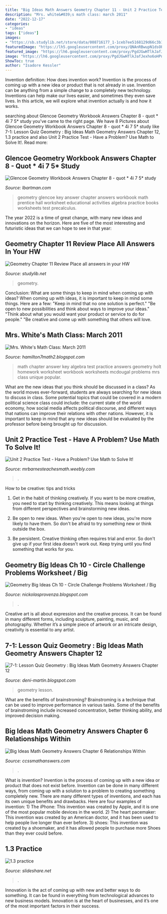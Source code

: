 ```yaml
---
title: "Big Ideas Math Answers Geometry Chapter 11 - Unit 2 Practice Test"
description: "Mrs. white&#039;s math class: march 2011"
date: "2022-12-17"
categories:
- "ideas"
tags: ["ideas"]
images:
- "https://sb.studylib.net/store/data/008716177_1-1ceb7ee5168129d66c3b12a6ef6c4b28-768x994.png"
featuredImage: "https://lh5.googleusercontent.com/proxy/QNAnRBwupN1dsOPm-oRNtNBLYZj7rXqD6nCiL5VrPT4llSxLq-12aWrBi_XnG-WBlaKdwU3ed5P5u3aBA_j2qcoCuK1AbuDbTJTBoJMnV87iadAAJ_mxcC12sRgx2MQ4-yWWJQbTCKIPRkdKAGbQNr7Kgd7oPxaSnQn5PQe-Bl4jac1OYG5n5dDpkF8rSquGjoA_diyPvo451G8A4sxtZZAA-MEW=w1200-h630-p-k-no-nu"
featured_image: "https://lh6.googleusercontent.com/proxy/PgdJGwHTlkJafJexho6oHPnr_yrM9LsqyGZunnqw1a8UuO9c0bOd2hpaecslJobzz57K2ohhVSiMZX-9EMm0WiDBa5pgYyTdmQ91K6VpZf3oyGak7Veoa7X-jyKiTW95KX3zHnzI7_Rv1Iwwhy9m6KtgdagAPh5mV_U=w1200-h630-p-k-no-nu"
image: "https://lh6.googleusercontent.com/proxy/PgdJGwHTlkJafJexho6oHPnr_yrM9LsqyGZunnqw1a8UuO9c0bOd2hpaecslJobzz57K2ohhVSiMZX-9EMm0WiDBa5pgYyTdmQ91K6VpZf3oyGak7Veoa7X-jyKiTW95KX3zHnzI7_Rv1Iwwhy9m6KtgdagAPh5mV_U=w1200-h630-p-k-no-nu"
ShowToc: true
author: "Isadore Kessler"
---
```



Invention definition: How does invention work?
Invention is the process of coming up with a new idea or product that is not already in use. Invention can be anything from a simple change to a completely new technology. Inventions can help make our lives easier, and sometimes they even save lives. In this article, we will explore what invention actually is and how it works.

	

		
searching about Glencoe Geometry Workbook Answers Chapter 8 - quot * 4i 7 5* study you've came to the right page. We have 8 Pictures about Glencoe Geometry Workbook Answers Chapter 8 - quot * 4i 7 5* study like 7-1: Lesson Quiz Geometry : Big Ideas Math Geometry Answers Chapter 12, 1.3 practice and also Unit 2 Practice Test - Have a Problem? Use Math to Solve It!. Read more:
		
    
## Glencoe Geometry Workbook Answers Chapter 8 - Quot * 4i 7 5* Study

<img loading=lazy src="https://www.ebluejay.com/img/account/6/t/6to12books/1/2686428_eii8qscm.jpg" onerror="this.onerror=null;this.src='https://tse1.mm.bing.net/th?id=OIP.J3x5e3SjAJ9-NFfl07UT7QHaFj&amp;pid=15.1';" alt="Glencoe Geometry Workbook Answers Chapter 8 - quot * 4i 7 5* study">

_Source: lbartman.com_

>geometry glencoe key answer chapter answers workbook math prentice hall worksheet educational activities algebra practice books worksheets test precalculus. 

	

The year 2022 is a time of great change, with many new ideas and innovations on the horizon. Here are five of the most interesting and futuristic ideas that we can hope to see in that year:

    
## Geometry Chapter 11 Review Place All Answers In Your HW

<img loading=lazy src="https://sb.studylib.net/store/data/008716177_1-1ceb7ee5168129d66c3b12a6ef6c4b28-768x994.png" onerror="this.onerror=null;this.src='https://tse1.mm.bing.net/th?id=OIP.DOVOQeV_dMVj_Wvzr4LBZAHaJl&amp;pid=15.1';" alt="Geometry Chapter 11 Review Place all answers in your HW">

_Source: studylib.net_

>geometry. 

	

Conclusion: What are some things to keep in mind when coming up with ideas?
When coming up with ideas, it is important to keep in mind some things. Here are a few:
"Keep in mind that no one solution is perfect."
"Be open to new possibilities and think about ways to improve your ideas."
"Think about what you would want your product or service to do for people."
"Be creative and come up with something that others will love.

    
## Mrs. White&#039;s Math Class: March 2011

<img loading=lazy src="https://lh5.googleusercontent.com/-JcwcD24j6nk/TW1XLFAzx1I/AAAAAAAAADE/NfC0-v7876Y/s1600/Ch3+Practice+Test+A.jpg" onerror="this.onerror=null;this.src='https://tse2.mm.bing.net/th?id=OIP.WvLpz2RPel3FvS4yY1DwnQHaJ8&amp;pid=15.1';" alt="Mrs. White&#039;s Math Class: March 2011">

_Source: hamilton7math2.blogspot.com_

>math chapter answer key algebra test practice answers geometry holt homework worksheet workbook worksheets mcdougal problems mrs class unique popular. 

	

What are the new ideas that you think should be discussed in a class?
As the world moves ever-forward, students are always searching for new ideas to discuss in class. Some potential topics that could be covered in a modern political science class could include: the current state of the world economy, how social media affects political discourse, and different ways that nations can improve their relations with other nations. However, it is important to keep in mind that any new ideas should be evaluated by the professor before being brought up for discussion.

    
## Unit 2 Practice Test - Have A Problem? Use Math To Solve It!

<img loading=lazy src="http://mrbarnesteachesmath.weebly.com/uploads/3/8/3/6/38367127/4161221.jpeg?758" onerror="this.onerror=null;this.src='https://tse4.mm.bing.net/th?id=OIP.Q4cq8NMjjWjD41cxt4y-bAHaJl&amp;pid=15.1';" alt="Unit 2 Practice Test - Have a Problem? Use Math to Solve It!">

_Source: mrbarnesteachesmath.weebly.com_

>. 

	

How to be creative: tips and tricks
1. Get in the habit of thinking creatively. If you want to be more creative, you need to start by thinking creatively. This means looking at things from different perspectives and brainstorming new ideas.
2. Be open to new ideas. When you're open to new ideas, you're more likely to have them. So don't be afraid to try something new or think outside the box.

3. Be persistent. Creative thinking often requires trial and error. So don't give up if your first idea doesn't work out. Keep trying until you find something that works for you.

    
## Geometry Big Ideas Ch 10 - Circle Challenge Problems Worksheet / Big

<img loading=lazy src="https://lh5.googleusercontent.com/proxy/QNAnRBwupN1dsOPm-oRNtNBLYZj7rXqD6nCiL5VrPT4llSxLq-12aWrBi_XnG-WBlaKdwU3ed5P5u3aBA_j2qcoCuK1AbuDbTJTBoJMnV87iadAAJ_mxcC12sRgx2MQ4-yWWJQbTCKIPRkdKAGbQNr7Kgd7oPxaSnQn5PQe-Bl4jac1OYG5n5dDpkF8rSquGjoA_diyPvo451G8A4sxtZZAA-MEW=w1200-h630-p-k-no-nu" onerror="this.onerror=null;this.src='https://tse3.mm.bing.net/th?id=OIP.p7I6cUOfPfiWCQA56Fk1LQHaEK&amp;pid=15.1';" alt="Geometry Big Ideas Ch 10 - Circle Challenge Problems Worksheet / Big">

_Source: nickolasprovenza.blogspot.com_

>. 

	

Creative art is all about expression and the creative process. It can be found in many different forms, including sculpture, painting, music, and photography. Whether it’s a simple piece of artwork or an intricate design, creativity is essential to any artist.

    
## 7-1: Lesson Quiz Geometry : Big Ideas Math Geometry Answers Chapter 12

<img loading=lazy src="https://lh6.googleusercontent.com/proxy/PgdJGwHTlkJafJexho6oHPnr_yrM9LsqyGZunnqw1a8UuO9c0bOd2hpaecslJobzz57K2ohhVSiMZX-9EMm0WiDBa5pgYyTdmQ91K6VpZf3oyGak7Veoa7X-jyKiTW95KX3zHnzI7_Rv1Iwwhy9m6KtgdagAPh5mV_U=w1200-h630-p-k-no-nu" onerror="this.onerror=null;this.src='https://tse2.mm.bing.net/th?id=OIP.QdZadrZfWndohi0j0X41EAHaGE&amp;pid=15.1';" alt="7-1: Lesson Quiz Geometry : Big Ideas Math Geometry Answers Chapter 12">

_Source: deni-martin.blogspot.com_

>geometry lesson. 

	

What are the benefits of brainstroming?
Brainstroming is a technique that can be used to improve performance in various tasks. Some of the benefits of brainstroming include increased concentration, better thinking ability, and improved decision making.

    
## Big Ideas Math Geometry Answers Chapter 6 Relationships Within

<img loading=lazy src="https://ccssmathanswers.com/wp-content/uploads/2021/02/Big-Ideas-Math-Geometry-Answers-Chapter-6-Relationships-Within-Triangles-6.3-Question-15.2-300x261.png" onerror="this.onerror=null;this.src='https://tse2.mm.bing.net/th?id=OIP.WNxF1A-6M-wJyZkoUExa7AAAAA&amp;pid=15.1';" alt="Big Ideas Math Geometry Answers Chapter 6 Relationships Within">

_Source: ccssmathanswers.com_

>. 

	

What is invention?
Invention is the process of coming up with a new idea or product that does not exist before. Invention can be done in many different ways, from coming up with a solution to a problem to creating something completely new. There are many different types of inventions, and each has its own unique benefits and drawbacks. Here are four examples of invention: 1) The iPhone: This invention was created by Apple, and it is one of the most popular mobile devices in the world. 2) The heart pacemaker: This invention was created by an American doctor, and it has been used to help people live longer than ever before. 3) shoes: This invention was created by a shoemaker, and it has allowed people to purchase more Shoes than they ever could before.

    
## 1.3 Practice

<img loading=lazy src="https://image.slidesharecdn.com/1-141013170948-conversion-gate02/95/13-practice-2-638.jpg?cb=1413220206" onerror="this.onerror=null;this.src='https://tse1.mm.bing.net/th?id=OIP.yNOYZc_dwSK0i4rIlx0qgAHaJl&amp;pid=15.1';" alt="1.3 practice">

_Source: slideshare.net_

>. 

	

Innovation is the act of coming up with new and better ways to do something. It can be found in everything from technological advances to new business models. Innovation is at the heart of businesses, and it’s one of the most important factors in their success.

